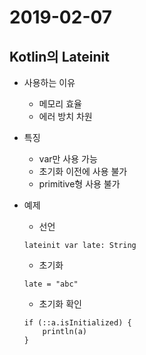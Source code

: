 # 2019-02-07

## Kotlin의 Lateinit

* 사용하는 이유
    - 메모리 효율
    - 에러 방치 차원

* 특징
    - var만 사용 가능
    - 초기화 이전에 사용 불가
    - primitive형 사용 불가

* 예제
    - 선언
    ```
    lateinit var late: String
    ```

    - 초기화
    ```
    late = "abc"
    ```

    - 초기화 확인
    ```
    if (::a.isInitialized) {
        println(a)
    }
    ```